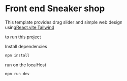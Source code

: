 # Front end Sneaker shop

This template provides drag slider and simple web design using[React](https://react.dev/),[vite](https://vitejs.dev/),[Tailwind](https://tailwindcss.com/)


to run this project 

Install dependencies
```bash
npm install
```

run on the localHost
```bash
npm run dev
```
